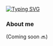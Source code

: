 [![Typing SVG](https://readme-typing-svg.demolab.com?font=Fira+Code&weight=500&duration=2999&pause=1000&color=F73BA1&random=false&width=435&lines=new+Software+Engineer();%3C+Full+Stack+Developer+%2F%3E)](https://git.io/typing-svg)

### About me 
(Coming soon 🔜)
<!--
**tomscdxvi/tomscdxvi** is a ✨ _special_ ✨ repository because its `README.md` (this file) appears on your GitHub profile.
-->
